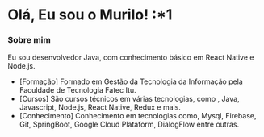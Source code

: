 # Olá, Eu sou o Murilo! :*1

### Sobre mim
Eu sou desenvolvedor Java, com conhecimento básico em React Native e Node.js.

- [Formação] Formado em Gestão da Tecnologia da Informação pela Faculdade de Tecnologia Fatec Itu.
- [Cursos] São cursos técnicos em várias tecnologias, como , Java, Javascript, Node.js, React Native, Redux e mais.
- [Conhecimento] Conhecimento em tecnologias como, Mysql, Firebase, Git, SpringBoot, Google Cloud Plataform, DialogFlow entre outras.

